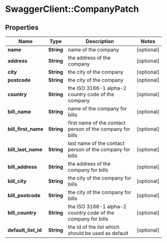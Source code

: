 # SwaggerClient::CompanyPatch

## Properties
Name | Type | Description | Notes
------------ | ------------- | ------------- | -------------
**name** | **String** | name of the company | [optional] 
**address** | **String** | the address of the company | [optional] 
**city** | **String** | the city of the company | [optional] 
**postcode** | **String** | the city of the company | [optional] 
**country** | **String** | the ISO 3166-1 alpha-2 country code of the company | [optional] 
**bill_name** | **String** | name of the company for bills | [optional] 
**bill_first_name** | **String** | first name of the contact person of the company for bills | [optional] 
**bill_last_name** | **String** | last name of the contact person of the company for bills | [optional] 
**bill_address** | **String** | the address of the company for bills | [optional] 
**bill_city** | **String** | the city of the company for bills | [optional] 
**bill_postcode** | **String** | the city of the company for bills | [optional] 
**bill_country** | **String** | the ISO 3166-1 alpha-2 country code of the company for bills | [optional] 
**default_list_id** | **String** | the id of the list which should be used as default | [optional] 


